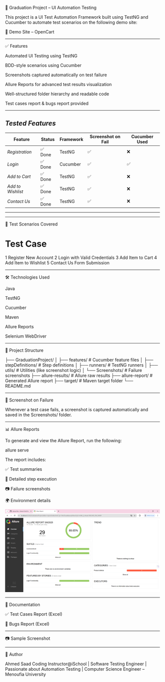🧪 Graduation Project – UI Automation Testing

This project is a UI Test Automation Framework built using TestNG and Cucumber to automate test scenarios on the following demo site:

🔗 Demo Site – OpenCart


---

✅ Features

Automated UI Testing using TestNG

BDD-style scenarios using Cucumber

Screenshots captured automatically on test failure

Allure Reports for advanced test results visualization

Well-structured folder hierarchy and readable code

Test cases report & bugs report provided


---

## *Tested Features*

| Feature             | Status  | Framework  | Screenshot on Fail | Cucumber Used |
|---------------------|---------|------------|---------------------|----------------|
| *Registration*     | ✅ Done | TestNG      | ✅                   | ❌              |
| *Login*            | ✅ Done | Cucumber    | ✅                   | ✅              |
| *Add to Cart*      | ✅ Done | TestNG      | ✅                   | ❌              |
| *Add to Wishlist*  | ✅ Done | TestNG      | ✅                   | ❌              |
| *Contact Us*       | ✅ Done | TestNG      | ✅                   | ❌              |

---


---

🧪 Test Scenarios Covered

#	Test Case

1	Register New Account
2	Login with Valid Credentials
3	Add Item to Cart
4	Add Item to Wishlist
5	Contact Us Form Submission



---

🛠 Technologies Used

Java

TestNG

Cucumber

Maven

Allure Reports

Selenium WebDriver



---

🧾 Project Structure

├── GraduationProject/
│   ├── features/               # Cucumber feature files
│   ├── stepDefinitions/        # Step definitions
│   ├── runners/                # TestNG runners
│   ├── utils/                  # Utilities (like screenshot logic)
│   └── Screenshots/           # Failure screenshots
├── allure-results/             # Allure raw results
├── allure-report/              # Generated Allure report
├── target/                     # Maven target folder
└── README.md


---

📸 Screenshot on Failure

Whenever a test case fails, a screenshot is captured automatically and saved in the Screenshots/ folder.


---

📊 Allure Reports

To generate and view the Allure Report, run the following:

allure serve

The report includes:

✅ Test summaries

🧩 Detailed step execution

📷 Failure screenshots

🌍 Environment details

![Allure Dashboard](allure-report/Capture.PNG)

---

📁 Documentation

✅ Test Cases Report (Excel)

🐞 Bugs Report (Excel)



---

📷 Sample Screenshot




---

🧠 Author

Ahmed Saad
Coding Instructor@iSchool  | Software Testing Engineer | Passionate about Automation Testing | Computer Science Engineer – Menoufia University
